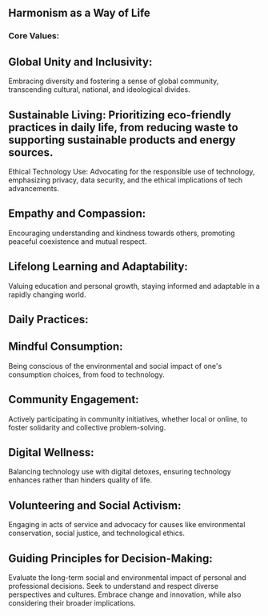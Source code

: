 ## Harmonism as a Way of Life
### Core Values:

## Global Unity and Inclusivity: 
Embracing diversity and fostering a sense of global community, transcending cultural, national, and ideological divides.
## Sustainable Living: Prioritizing eco-friendly practices in daily life, from reducing waste to supporting sustainable products and energy sources.
Ethical Technology Use: Advocating for the responsible use of technology, emphasizing privacy, data security, and the ethical implications of tech advancements.
## Empathy and Compassion: 
Encouraging understanding and kindness towards others, promoting peaceful coexistence and mutual respect.
## Lifelong Learning and Adaptability:
Valuing education and personal growth, staying informed and adaptable in a rapidly changing world.
## Daily Practices:

## Mindful Consumption: 
Being conscious of the environmental and social impact of one's consumption choices, from food to technology.
## Community Engagement: 
Actively participating in community initiatives, whether local or online, to foster solidarity and collective problem-solving.
## Digital Wellness: 
Balancing technology use with digital detoxes, ensuring technology enhances rather than hinders quality of life.
## Volunteering and Social Activism: 
Engaging in acts of service and advocacy for causes like environmental conservation, social justice, and technological ethics.
## Guiding Principles for Decision-Making:

Evaluate the long-term social and environmental impact of personal and professional decisions.
Seek to understand and respect diverse perspectives and cultures.
Embrace change and innovation, while also considering their broader implications.
